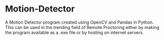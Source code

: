 # Motion-Detector
A Motion Detector program created using OpenCV and Pandas in Python. This can be used in the trending field of Remote Proctoring either by making the program available as a .exe file or by hosting on internet servers.

